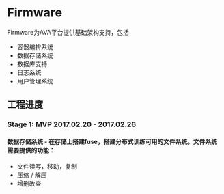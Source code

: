 # Firmware
Firmware为AVA平台提供基础架构支持，包括
* 容器编排系统
* 数据存储系统
* 数据库支持
* 日志系统
* 用户管理系统

## 工程进度
### Stage 1: MVP 2017.02.20 - 2017.02.26
#### 数据存储系统 - 在存储上搭建fuse，搭建分布式训练可用的文件系统。文件系统需要提供的功能：
* 文件读写，移动，复制
* 压缩 / 解压
* 增删改查
